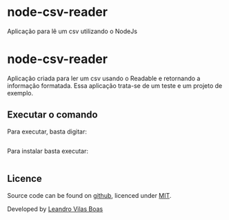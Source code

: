 # node-csv-reader
Aplicação para lê um csv utilizando o NodeJs

# node-csv-reader
Aplicação criada para ler um csv usando o Readable e retornando a informação formatada.
Essa aplicação trata-se de um teste e um projeto de exemplo.

## Executar o comando

Para executar, basta digitar:

```bash

```

Para instalar basta executar:

```bash

```
## Licence

Source code can be found on [github](https://github.com/leandrovboas/node-csv-reader), licenced under [MIT](http://opensource.org/licenses/mit-license.php).

Developed by [Leandro Vilas Boas](https://br.linkedin.com/in/leandro-vilas-boas-55403b2b)
